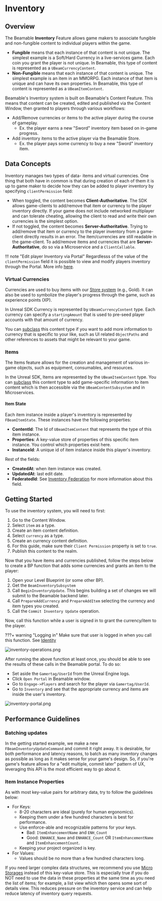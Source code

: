
# Inventory

## Overview
The Beamable **Inventory** Feature allows game makers to associate fungible and non-fungible content to individual players within the game.

- **Fungible** means that each instance of that content is not unique. The simplest example is a Soft/Hard Currency in a live-services game. Each coin you grant the player is not unique. In Beamable, this type of content is represented as a `UBeamCurrencyContent`.
- **Non-Fungible** means that each instance of that content is unique. The simplest example is an item in an MMORPG. Each instance of that item is unique and can have its own properties. In Beamable, this type of content is represented as a `UBeamItemContent`.

Beamable's Inventory system is built on Beamable's Content Feature. This means that content can be created, edited and published via the Content Window, then granted to players through various workflows:

- Add/Remove currencies or items to the active player during the course of gameplay. 
	- Ex. the player earns a new "Sword" inventory item based on in-game progress.
- Add inventory items to the active player via the Beamable Store. 
	- Ex. the player pays some currency to buy a new "Sword" inventory item.

## Data Concepts
Inventory manages two types of data- items and virtual currencies. One thing that both have in common is that during creation of each of them it is up to game maker to decide how they can be added to player inventory by specifying `clientPermission` field:

- When toggled, the content becomes **Client-Authoritative**. The SDK allows game-clients to add/remove that item or currency to the player inventory directly. If your game does not include networked multiplayer and can tolerate cheating, allowing the client to read and write their own currencies is the simplest option.
- If not toggled, the content becomes **Server-Authoritative**. Trying to add/remove that item or currency to the player inventory from a game-client directly results in an error. The item/currencies are still readable in the game-client. To add/remove items and currencies that are **Server-Authoritative**, do so via a Microservice and a `ClientCallable`. 

!!! note "Edit player Inventory via Portal"
    Regardlesss of the value of the `clientPermission` field it is possible to view and modify players inventory through the Portal. More info [here](https://docs.beamable.com/docs/portal-inventory).

### Virtual Currencies
Currencies are used to buy items with our [Store system](stores.md) (e.g., Gold). It can also be used to symbolize the player's progress through the game, such as experience points (XP).

In Unreal SDK Currency is represented by `UBeamCurrencyContent` type. Each currency can specify a `startingAmount` that is used to pre-seed player accounts with that amount of currency.

You can [subclass](content.md#defining-custom-content-types) this content type if you want to add more information to currency that is specific to your like, such as UI related `ObjectPaths` and other references to assets that might be relevant to your game. 
### Items
The Items feature allows for the creation and management of various in-game objects, such as equipment, consumables, and resources.

In the Unreal SDK, Items are represented by the `UBeamItemContent` type. You can [subclass](content.md#defining-custom-content-types) this content type to add game-specific information to item content which is then accessible via the `UBeamContentSubsystem` and in Microservices.
#### Item State
Each item instance inside a player's inventory is represented by `FBeamItemState`. These instances have the following properties:

- **ContentId**: The Id of `UBeamItemContent` that represents the type of this item instance.
- **Properties**: A key-value store of properties of this specific item instance. You control which properties exist here.
- **InstanceId**: A unique id of item instance inside this player's inventory.

Rest of the fields:

- **CreatedAt**: when item instance was created.
- **UpdatedAt**: last edit date.
- **FederatedId**: See [Inventory Federation](../federation/federated-inventory.md) for more information about this field.

## Getting Started
To use the inventory system, you will need to first:

1. Go to the Content Window.
2. Select `item` as a type.
3. Create an item content definition.
4. Select `currency` as a type.
5. Create an currency content definition.
6. For this guide, make sure their `Client Permission` property is set to `true`.
7. Publish this content to the realm.

Now that you have items and currencies published, follow the steps below to create a BP function that adds some currencies and grants an item to the player:

1. Open your Level Blueprint (or some other BP).
2. Get the `BeamInventorySubsystem`
3. Call `BeginInventoryUpdate`. This begins building a set of changes we will submit to the Beamable backend later.
4. Call `PrepareAddCurrency` and `PrepareAddItem` selecting the currency and item types you created.
5. Call the `Commit Inventory Update` operation.

Now, call this function while a user is signed in to grant the currency/item to the player.

???+ warning "Logging in" 
    Make sure that user is logged in when you call this function. See [Identity](identity.md)

![inventory-operations.png](../../media/imgs/inventory-operations.png)

After running the above function at least once, you should be able to see the results of these calls in the Beamable portal. To do so:

- Set aside the `Gamertag/UserId` from the Unreal Engine logs.
- Click `Open Portal` in Beamable window.
- Go to `Engage->Players` and search for the player via `Gamertag/UserId`.
- Go to `Inventory` and see that the appropriate currency and items are inside the user's inventory. 

![inventory-portal.png](../../media/imgs/inventory-portal.png)

## Performance Guidelines

### Batching updates
In the getting started example, we make a new `FBeamInventoryUpdateCommand` and commit it right away. It is desirable, for both performance and latency reasons, to batch as many inventory changes as possible as long as it makes sense for your game's design. So, if you're game's feature allows for a "edit multiple, commit later" pattern of UX, leveraging this API is the most efficient way to go about it.
### Item Instance Properties
As with most key-value pairs for arbitrary data, try to follow the guidelines below:

- For Keys:
	- 8-20 characters are ideal (purely for human ergonomics).
	- Keeping them under a few hundred characters is best for performance.
	- Use enforce-able and recognizable patterns for your keys.
		- Bad: `ItemEnhancementName` and `ENH_Count`
		- Good: `ENHANCE_Name` and `ENHANCE_Count` OR `ItemEnhancementName` and `ItemEnhancementCount`.
	- Keeping your project organized is key.
- For Values:
	- Values should be no more than a few hundred characters long.

If you need larger complex data structures, we recommend you use [Micro Storages](../microservices/microservices.md#micro-storages) instead of this key-value store. This is especially true if you do NOT need to use the data in these properties at the same time as you need the list of items; for example, a list view which then opens some sort of details view. This reduces pressure on the inventory service and can help reduce latency of inventory query requests.

